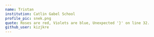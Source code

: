 ```yaml
---
name: Tristan
institution: Catlin Gabel School
profile_pic: snek.png
quote: Roses are red, Violets are blue, Unexpected '}' on line 32.
github_user: kizjkre
---
```

